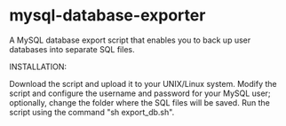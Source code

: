 # mysql-database-exporter
A MySQL database export script that enables you to back up user databases into separate SQL files.


INSTALLATION:

Download the script and upload it to your UNIX/Linux system.
Modify the script and configure the username and password for your MySQL user; optionally, change the folder where the SQL files will be saved.
Run the script using the command "sh export_db.sh".
